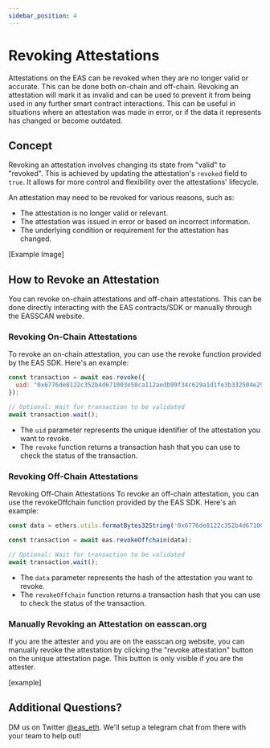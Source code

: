 ```yaml
---
sidebar_position: 4
---
```


# Revoking Attestations 
Attestations on the EAS can be revoked when they are no longer valid or accurate. This can be done both on-chain and off-chain. Revoking an attestation will mark it as invalid and can be used to prevent it from being used in any further smart contract interactions. This can be useful in situations where an attestation was made in error, or if the data it represents has changed or become outdated. 

## Concept
Revoking an attestation involves changing its state from "valid" to "revoked". This is achieved by updating the attestation's `revoked` field to `true`. It allows for more control and flexibility over the attestations' lifecycle. 

An attestation may need to be revoked for various reasons, such as:

- The attestation is no longer valid or relevant.
- The attestation was issued in error or based on incorrect information.
- The underlying condition or requirement for the attestation has changed.

[Example Image]

## How to Revoke an Attestation
You can revoke on-chain attestations and off-chain attestations. This can be done directly interacting with the EAS contracts/SDK or manually through the EASSCAN website.


### Revoking On-Chain Attestations
To revoke an on-chain attestation, you can use the revoke function provided by the EAS SDK. Here's an example:

```javascript
const transaction = await eas.revoke({
  uid: "0x6776de8122c352b4d671003e58ca112aedb99f34c629a1d1fe3b332504e2943a"
});

// Optional: Wait for transaction to be validated
await transaction.wait();

```
- The `uid` parameter represents the unique identifier of the attestation you want to revoke. 
- The `revoke` function returns a transaction hash that you can use to check the status of the transaction.


### Revoking Off-Chain Attestations
Revoking Off-Chain Attestations
To revoke an off-chain attestation, you can use the revokeOffchain function provided by the EAS SDK. Here's an example:

```javascript
const data = ethers.utils.formatBytes32String('0x6776de8122c352b4d671003e58ca112aedb99f34c629a1d1fe3b332504e2943a');

const transaction = await eas.revokeOffchain(data);

// Optional: Wait for transaction to be validated
await transaction.wait();
```
- The `data` parameter represents the hash of the attestation you want to revoke. 
- The `revokeOffchain` function returns a transaction hash that you can use to check the status of the transaction.

### Manually Revoking an Attestation on easscan.org
If you are the attester and you are on the easscan.org website, you can manually revoke the attestation by clicking the "revoke attestation" button on the unique attestation page. This button is only visible if you are the attester.

[example]

## Additional Questions?
DM us on Twitter [@eas_eth](https://twitter.com/eas_eth). We'll setup a telegram chat from there with your team to help out!
